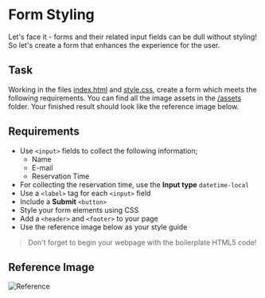 # Form Styling

Let's face it - forms and their related input fields can be dull without styling! So let's create a form that enhances the experience for the user.

## Task

Working in the files [index.html](./index.html) and [style.css](./style.css), create a form which meets the following requirements. You can find all the image assets in the [/assets](/assets/) folder. Your finished result should look like the reference image below.

## Requirements

- Use `<input>` fields to collect the following information;
  - Name
  - E-mail
  - Reservation Time
- For collecting the reservation time, use the **Input type** `datetime-local`
- Use a `<label>` tag for each `<input>` field
- Include a **Submit** `<button>`
- Style your form elements using CSS
- Add a `<header>` and `<footer>` to your page
- Use the reference image below as your style guide

> Don't forget to begin your webpage with the boilerplate HTML5 code!

## Reference Image

![Reference](/reference.png)

